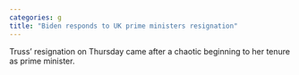 ```yaml
---
categories: g
title: "Biden responds to UK prime ministers resignation"
---
```

Truss’ resignation on Thursday came after a chaotic beginning to her tenure as prime minister.